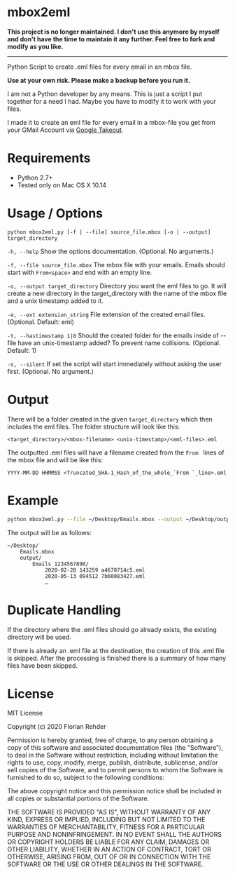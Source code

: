
# mbox2eml

**This project is no longer maintained. I don't use this anymore by myself and don't have the time to maintain it any further. Feel free to fork and modify as you like.**

---

Python Script to create .eml files for every email in an mbox file.

**Use at your own risk. Please make a backup before you run it.**

I am not a Python developer by any means. This is just a script I put together for a need I had. Maybe you have to modify it to work with your files.

I made it to create an eml file for every email in a mbox-file you get from your GMail Account via [Google Takeout](https://takeout.google.com/).

# Requirements

- Python 2.7+
- Tested only on Mac OS X 10.14

# Usage / Options

```
python mbox2eml.py [-f | --file] source_file.mbox [-o | --output] target_directory
```

`-h, --help`
Show the options documentation. (Optional. No arguments.)

`-f, --file source_file.mbox`
The mbox file with your emails. Emails should start with `From<space>` and end with an empty line.

`-o, --output target_directory`
Directory you want the eml files to go. It will create a new directory in the target_directory with the name of the mbox file and a unix timestamp added to it.

`-e, --ext extension_string`
File extension of the created email files. (Optional. Default: eml)

`-t, --hastimestamp 1|0`
Should the created folder for the emails inside of --file have an unix-timestamp added? To prevent name collisions. (Optional. Default: 1)

`-s, --silent`
If set the script will start immediately without asking the user first. (Optional. No argument.)

# Output

There will be a folder created in the given `target_directory` which then includes the eml files. The folder structure will look like this:
```
<target_directory>/<mbox-filename> <unix-timestamp>/<eml-files>.eml
```

The outputted .eml files will have a filename created from the `From ` lines of the mbox file and will be like this:
```
YYYY-MM-DD HHMMSS <Truncated_SHA-1_Hash_of_the_whole_`From `_line>.eml
```

# Example

```bash
python mbox2eml.py --file ~/Desktop/Emails.mbox --output ~/Desktop/output
```

The output will be as follows:
```
~/Desktop/
    Emails.mbox
    output/
        Emails 1234567890/
            2020-02-28 143259 a4678714c5.eml
            2020-05-13 094512 7b60083427.eml
            …
```

# Duplicate Handling

If the directory where the .eml files should go already exists, the existing directory will be used.

If there is already an .eml file at the destination, the creation of this .eml file is skipped. After the processing is finished there is a summary of how many files have been skipped.

# License

MIT License

Copyright (c) 2020 Florian Rehder

Permission is hereby granted, free of charge, to any person obtaining a copy
of this software and associated documentation files (the "Software"), to deal
in the Software without restriction, including without limitation the rights
to use, copy, modify, merge, publish, distribute, sublicense, and/or sell
copies of the Software, and to permit persons to whom the Software is
furnished to do so, subject to the following conditions:

The above copyright notice and this permission notice shall be included in all
copies or substantial portions of the Software.

THE SOFTWARE IS PROVIDED "AS IS", WITHOUT WARRANTY OF ANY KIND, EXPRESS OR
IMPLIED, INCLUDING BUT NOT LIMITED TO THE WARRANTIES OF MERCHANTABILITY,
FITNESS FOR A PARTICULAR PURPOSE AND NONINFRINGEMENT. IN NO EVENT SHALL THE
AUTHORS OR COPYRIGHT HOLDERS BE LIABLE FOR ANY CLAIM, DAMAGES OR OTHER
LIABILITY, WHETHER IN AN ACTION OF CONTRACT, TORT OR OTHERWISE, ARISING FROM,
OUT OF OR IN CONNECTION WITH THE SOFTWARE OR THE USE OR OTHER DEALINGS IN THE
SOFTWARE.
